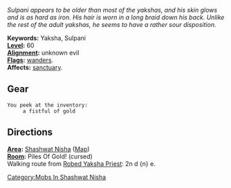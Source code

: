 *Sulpani appears to be older than most of the yakshas, and his skin
glows and is as hard as iron. His hair is worn in a long braid down his
back. Unlike the rest of the adult yakshas, he seems to have a rather
sour disposition.*

**Keywords:** Yaksha, Sulpani  
**[Level](Level "wikilink"):** 60  
**[Alignment](Alignment "wikilink"):** unknown evil  
**[Flags](:Category:_Mob_Types "wikilink"):**
[wanders](Wandering_Mobs "wikilink").  
**Affects:** [sanctuary](Sanctuary "wikilink").  

## Gear

`You peek at the inventory:`  
`     a fistful of gold`

## Directions

**[Area](:Category:Areas "wikilink"):** [Shashwat
Nisha](:Category:Shashwat_Nisha "wikilink")
([Map](Shashwat_Nisha_Map "wikilink"))  
**[Room](:Category:Rooms "wikilink"):** Piles Of Gold! (cursed)  
Walking route from [Robed Yaksha
Priest](Robed_Yaksha_Priest "wikilink"): 2n d {n} e.

[Category:Mobs In Shashwat
Nisha](Category:Mobs_In_Shashwat_Nisha "wikilink")
